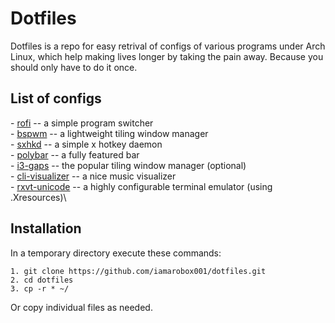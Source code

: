 # Dotfiles
Dotfiles is a repo for easy retrival of configs of various programs under Arch Linux, which help making lives longer by taking the pain away. Because you should only have to do it once.

## List of configs
 \- [rofi](https://github.com/davatorium/rofi) -- a simple program switcher\
 \- [bspwm](https://github.com/baskerville/bspwm) -- a lightweight tiling window manager\
 \- [sxhkd](https://github.com/baskerville/sxhkd) -- a simple x hotkey daemon\
 \- [polybar](https://github.com/polybar/polybar) -- a fully featured bar\
 \- [i3-gaps](https://github.com/Airblader/i3) -- the popular tiling window manager (optional)\
 \- [cli-visualizer](https://github.com/dpayne/cli-visualizer) -- a nice music visualizer\
 \- [rxvt-unicode](http://software.schmorp.de/pkg/rxvt-unicode.html) -- a highly configurable terminal emulator (using .Xresources)\
 
 ## Installation
 In a temporary directory execute these commands:
 ```
1. git clone https://github.com/iamarobox001/dotfiles.git
2. cd dotfiles
3. cp -r * ~/
 ```
 Or copy individual files as needed.
 